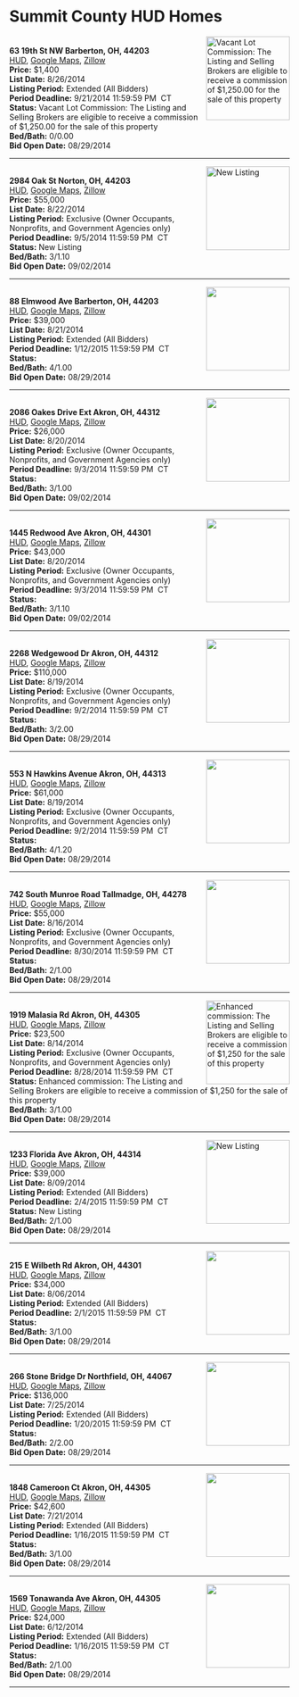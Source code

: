 # Summit County HUD Homes

[<img alt="Vacant Lot Commission: The Listing and Selling Brokers are eligible to receive a commission of $1,250.00 for the sale of this property" src="https://www.hudhomestore.com/pages/ImageShow.aspx?Case=412-537707" align="right" style="height:150px;">](http://www.hudhomestore.com/Listing/PropertyDetails.aspx?caseNumber=412-537707)  
**63 19th St NW Barberton, OH, 44203**  
[HUD](http://www.hudhomestore.com/Listing/PropertyDetails.aspx?caseNumber=412-537707), [Google Maps](http://maps.google.com/maps?q=63+19th+St+NW+Barberton%2C+OH%2C+44203), [Zillow](http://www.zillow.com/homes/63+19th+St+NW+Barberton%2C+OH%2C+44203/)  
**Price:** $1,400  
**List Date:** 8/26/2014  
**Listing Period:** Extended (All Bidders)  
**Period Deadline:** 9/21/2014 11:59:59 PM  CT  
**Status:** Vacant Lot Commission: The Listing and Selling Brokers are eligible to receive a commission of $1,250.00 for the sale of this property  
**Bed/Bath:** 0/0.00  
**Bid Open Date:** 08/29/2014

***

[<img alt="New Listing" src="https://www.hudhomestore.com/pages/ImageShow.aspx?Case=412-645619" align="right" style="height:150px;">](http://www.hudhomestore.com/Listing/PropertyDetails.aspx?caseNumber=412-645619)  
**2984 Oak St Norton, OH, 44203**  
[HUD](http://www.hudhomestore.com/Listing/PropertyDetails.aspx?caseNumber=412-645619), [Google Maps](http://maps.google.com/maps?q=2984+Oak+St+Norton%2C+OH%2C+44203), [Zillow](http://www.zillow.com/homes/2984+Oak+St+Norton%2C+OH%2C+44203/)  
**Price:** $55,000  
**List Date:** 8/22/2014  
**Listing Period:** Exclusive (Owner Occupants, Nonprofits, and Government Agencies only)  
**Period Deadline:** 9/5/2014 11:59:59 PM  CT  
**Status:** New Listing  
**Bed/Bath:** 3/1.10  
**Bid Open Date:** 09/02/2014

***

[<img alt="" src="https://www.hudhomestore.com/pages/ImageShow.aspx?Case=412-569418" align="right" style="height:150px;">](http://www.hudhomestore.com/Listing/PropertyDetails.aspx?caseNumber=412-569418)  
**88 Elmwood Ave Barberton, OH, 44203**  
[HUD](http://www.hudhomestore.com/Listing/PropertyDetails.aspx?caseNumber=412-569418), [Google Maps](http://maps.google.com/maps?q=88+Elmwood+Ave+Barberton%2C+OH%2C+44203), [Zillow](http://www.zillow.com/homes/88+Elmwood+Ave+Barberton%2C+OH%2C+44203/)  
**Price:** $39,000  
**List Date:** 8/21/2014  
**Listing Period:** Extended (All Bidders)  
**Period Deadline:** 1/12/2015 11:59:59 PM  CT  
**Status:**   
**Bed/Bath:** 4/1.00  
**Bid Open Date:** 08/29/2014

***

[<img alt="" src="https://www.hudhomestore.com/pages/ImageShow.aspx?Case=412-549396" align="right" style="height:150px;">](http://www.hudhomestore.com/Listing/PropertyDetails.aspx?caseNumber=412-549396)  
**2086 Oakes Drive Ext Akron, OH, 44312**  
[HUD](http://www.hudhomestore.com/Listing/PropertyDetails.aspx?caseNumber=412-549396), [Google Maps](http://maps.google.com/maps?q=2086+Oakes+Drive+Ext+Akron%2C+OH%2C+44312), [Zillow](http://www.zillow.com/homes/2086+Oakes+Drive+Ext+Akron%2C+OH%2C+44312/)  
**Price:** $26,000  
**List Date:** 8/20/2014  
**Listing Period:** Exclusive (Owner Occupants, Nonprofits, and Government Agencies only)  
**Period Deadline:** 9/3/2014 11:59:59 PM  CT  
**Status:**   
**Bed/Bath:** 3/1.00  
**Bid Open Date:** 09/02/2014

***

[<img alt="" src="https://www.hudhomestore.com/pages/ImageShow.aspx?Case=412-537142" align="right" style="height:150px;">](http://www.hudhomestore.com/Listing/PropertyDetails.aspx?caseNumber=412-537142)  
**1445 Redwood Ave Akron, OH, 44301**  
[HUD](http://www.hudhomestore.com/Listing/PropertyDetails.aspx?caseNumber=412-537142), [Google Maps](http://maps.google.com/maps?q=1445+Redwood+Ave+Akron%2C+OH%2C+44301), [Zillow](http://www.zillow.com/homes/1445+Redwood+Ave+Akron%2C+OH%2C+44301/)  
**Price:** $43,000  
**List Date:** 8/20/2014  
**Listing Period:** Exclusive (Owner Occupants, Nonprofits, and Government Agencies only)  
**Period Deadline:** 9/3/2014 11:59:59 PM  CT  
**Status:**   
**Bed/Bath:** 3/1.10  
**Bid Open Date:** 09/02/2014

***

[<img alt="" src="https://www.hudhomestore.com/pages/ImageShow.aspx?Case=412-536616" align="right" style="height:150px;">](http://www.hudhomestore.com/Listing/PropertyDetails.aspx?caseNumber=412-536616)  
**2268 Wedgewood Dr Akron, OH, 44312**  
[HUD](http://www.hudhomestore.com/Listing/PropertyDetails.aspx?caseNumber=412-536616), [Google Maps](http://maps.google.com/maps?q=2268+Wedgewood+Dr+Akron%2C+OH%2C+44312), [Zillow](http://www.zillow.com/homes/2268+Wedgewood+Dr+Akron%2C+OH%2C+44312/)  
**Price:** $110,000  
**List Date:** 8/19/2014  
**Listing Period:** Exclusive (Owner Occupants, Nonprofits, and Government Agencies only)  
**Period Deadline:** 9/2/2014 11:59:59 PM  CT  
**Status:**   
**Bed/Bath:** 3/2.00  
**Bid Open Date:** 08/29/2014

***

[<img alt="" src="https://www.hudhomestore.com/pages/ImageShow.aspx?Case=412-460457" align="right" style="height:150px;">](http://www.hudhomestore.com/Listing/PropertyDetails.aspx?caseNumber=412-460457)  
**553 N Hawkins Avenue Akron, OH, 44313**  
[HUD](http://www.hudhomestore.com/Listing/PropertyDetails.aspx?caseNumber=412-460457), [Google Maps](http://maps.google.com/maps?q=553+N+Hawkins+Avenue+Akron%2C+OH%2C+44313), [Zillow](http://www.zillow.com/homes/553+N+Hawkins+Avenue+Akron%2C+OH%2C+44313/)  
**Price:** $61,000  
**List Date:** 8/19/2014  
**Listing Period:** Exclusive (Owner Occupants, Nonprofits, and Government Agencies only)  
**Period Deadline:** 9/2/2014 11:59:59 PM  CT  
**Status:**   
**Bed/Bath:** 4/1.20  
**Bid Open Date:** 08/29/2014

***

[<img alt="" src="https://www.hudhomestore.com/pages/ImageShow.aspx?Case=412-509359" align="right" style="height:150px;">](http://www.hudhomestore.com/Listing/PropertyDetails.aspx?caseNumber=412-509359)  
**742 South Munroe Road Tallmadge, OH, 44278**  
[HUD](http://www.hudhomestore.com/Listing/PropertyDetails.aspx?caseNumber=412-509359), [Google Maps](http://maps.google.com/maps?q=742+South+Munroe+Road+Tallmadge%2C+OH%2C+44278), [Zillow](http://www.zillow.com/homes/742+South+Munroe+Road+Tallmadge%2C+OH%2C+44278/)  
**Price:** $55,000  
**List Date:** 8/16/2014  
**Listing Period:** Exclusive (Owner Occupants, Nonprofits, and Government Agencies only)  
**Period Deadline:** 8/30/2014 11:59:59 PM  CT  
**Status:**   
**Bed/Bath:** 2/1.00  
**Bid Open Date:** 08/29/2014

***

[<img alt="Enhanced commission: The Listing and Selling Brokers are eligible to receive a commission of $1,250 for the sale of this property" src="https://www.hudhomestore.com/pages/ImageShow.aspx?Case=412-553514" align="right" style="height:150px;">](http://www.hudhomestore.com/Listing/PropertyDetails.aspx?caseNumber=412-553514)  
**1919 Malasia Rd Akron, OH, 44305**  
[HUD](http://www.hudhomestore.com/Listing/PropertyDetails.aspx?caseNumber=412-553514), [Google Maps](http://maps.google.com/maps?q=1919+Malasia+Rd+Akron%2C+OH%2C+44305), [Zillow](http://www.zillow.com/homes/1919+Malasia+Rd+Akron%2C+OH%2C+44305/)  
**Price:** $23,500  
**List Date:** 8/14/2014  
**Listing Period:** Exclusive (Owner Occupants, Nonprofits, and Government Agencies only)  
**Period Deadline:** 8/28/2014 11:59:59 PM  CT  
**Status:** Enhanced commission: The Listing and Selling Brokers are eligible to receive a commission of $1,250 for the sale of this property  
**Bed/Bath:** 3/1.00  
**Bid Open Date:** 08/29/2014

***

[<img alt="New Listing" src="https://www.hudhomestore.com/pages/ImageShow.aspx?Case=412-586194" align="right" style="height:150px;">](http://www.hudhomestore.com/Listing/PropertyDetails.aspx?caseNumber=412-586194)  
**1233 Florida Ave Akron, OH, 44314**  
[HUD](http://www.hudhomestore.com/Listing/PropertyDetails.aspx?caseNumber=412-586194), [Google Maps](http://maps.google.com/maps?q=1233+Florida+Ave+Akron%2C+OH%2C+44314), [Zillow](http://www.zillow.com/homes/1233+Florida+Ave+Akron%2C+OH%2C+44314/)  
**Price:** $39,000  
**List Date:** 8/09/2014  
**Listing Period:** Extended (All Bidders)  
**Period Deadline:** 2/4/2015 11:59:59 PM  CT  
**Status:** New Listing  
**Bed/Bath:** 2/1.00  
**Bid Open Date:** 08/29/2014

***

[<img alt="" src="https://www.hudhomestore.com/pages/ImageShow.aspx?Case=412-587833" align="right" style="height:150px;">](http://www.hudhomestore.com/Listing/PropertyDetails.aspx?caseNumber=412-587833)  
**215 E Wilbeth Rd Akron, OH, 44301**  
[HUD](http://www.hudhomestore.com/Listing/PropertyDetails.aspx?caseNumber=412-587833), [Google Maps](http://maps.google.com/maps?q=215+E+Wilbeth+Rd+Akron%2C+OH%2C+44301), [Zillow](http://www.zillow.com/homes/215+E+Wilbeth+Rd+Akron%2C+OH%2C+44301/)  
**Price:** $34,000  
**List Date:** 8/06/2014  
**Listing Period:** Extended (All Bidders)  
**Period Deadline:** 2/1/2015 11:59:59 PM  CT  
**Status:**   
**Bed/Bath:** 3/1.00  
**Bid Open Date:** 08/29/2014

***

[<img alt="" src="https://www.hudhomestore.com/pages/ImageShow.aspx?Case=412-517601" align="right" style="height:150px;">](http://www.hudhomestore.com/Listing/PropertyDetails.aspx?caseNumber=412-517601)  
**266 Stone Bridge Dr Northfield, OH, 44067**  
[HUD](http://www.hudhomestore.com/Listing/PropertyDetails.aspx?caseNumber=412-517601), [Google Maps](http://maps.google.com/maps?q=266+Stone+Bridge+Dr+Northfield%2C+OH%2C+44067), [Zillow](http://www.zillow.com/homes/266+Stone+Bridge+Dr+Northfield%2C+OH%2C+44067/)  
**Price:** $136,000  
**List Date:** 7/25/2014  
**Listing Period:** Extended (All Bidders)  
**Period Deadline:** 1/20/2015 11:59:59 PM  CT  
**Status:**   
**Bed/Bath:** 2/2.00  
**Bid Open Date:** 08/29/2014

***

[<img alt="" src="https://www.hudhomestore.com/pages/ImageShow.aspx?Case=412-557558" align="right" style="height:150px;">](http://www.hudhomestore.com/Listing/PropertyDetails.aspx?caseNumber=412-557558)  
**1848 Cameroon Ct Akron, OH, 44305**  
[HUD](http://www.hudhomestore.com/Listing/PropertyDetails.aspx?caseNumber=412-557558), [Google Maps](http://maps.google.com/maps?q=1848+Cameroon+Ct+Akron%2C+OH%2C+44305), [Zillow](http://www.zillow.com/homes/1848+Cameroon+Ct+Akron%2C+OH%2C+44305/)  
**Price:** $42,600  
**List Date:** 7/21/2014  
**Listing Period:** Extended (All Bidders)  
**Period Deadline:** 1/16/2015 11:59:59 PM  CT  
**Status:**   
**Bed/Bath:** 3/1.00  
**Bid Open Date:** 08/29/2014

***

[<img alt="" src="https://www.hudhomestore.com/pages/ImageShow.aspx?Case=412-534663" align="right" style="height:150px;">](http://www.hudhomestore.com/Listing/PropertyDetails.aspx?caseNumber=412-534663)  
**1569 Tonawanda Ave Akron, OH, 44305**  
[HUD](http://www.hudhomestore.com/Listing/PropertyDetails.aspx?caseNumber=412-534663), [Google Maps](http://maps.google.com/maps?q=1569+Tonawanda+Ave+Akron%2C+OH%2C+44305), [Zillow](http://www.zillow.com/homes/1569+Tonawanda+Ave+Akron%2C+OH%2C+44305/)  
**Price:** $24,000  
**List Date:** 6/12/2014  
**Listing Period:** Extended (All Bidders)  
**Period Deadline:** 1/16/2015 11:59:59 PM  CT  
**Status:**   
**Bed/Bath:** 2/1.00  
**Bid Open Date:** 08/29/2014

***

